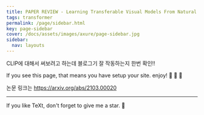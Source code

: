 ```yaml
---
title: PAPER REVIEW - Learning Transferable Visual Models From Natural Language Supervision (CLIP, 2021)
tags: transformer
permalink: /page/sidebar.html
key: page-sidebar
cover: /docs/assets/images/axure/page-sidebar.jpg
sidebar:
  nav: layouts
---
```


CLIP에 대해서 써보려고 하는데 블로그기 잘 작동하는지 한번 확인!! 


If you see this page, that means you have setup your site. enjoy! :ghost: :ghost: :ghost:

논문 링크는 https://arxiv.org/abs/2103.00020


<!--more-->

---

If you like TeXt, don't forget to give me a star. :star2:

